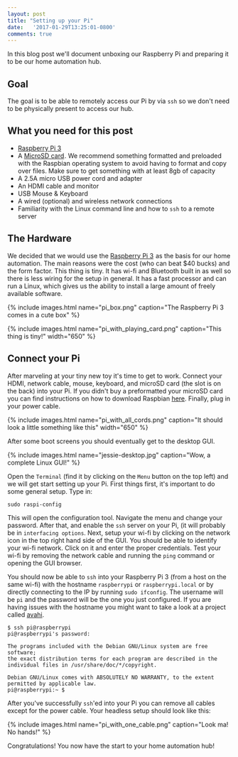 ```yaml
---
layout: post
title: "Setting up your Pi"
date:   '2017-01-29T13:25:01-0800'
comments: true
---
```

In this blog post we'll document unboxing our Raspberry Pi and preparing it to be our home automation hub.

## Goal
The goal is to be able to remotely access our Pi by via `ssh` so we don't need to be physically present to access our hub. 

## What you need for this post
* <a target="_blank" href="https://www.amazon.com/gp/product/B01CD5VC92/ref=as_li_tl?ie=UTF8&camp=1789&creative=9325&creativeASIN=B01CD5VC92&linkCode=as2&tag=scrappyhomeau-20&linkId=cc81c3d2f83cc28b6fefe22ad022b9b2">Raspberry Pi 3</a><img src="//ir-na.amazon-adsystem.com/e/ir?t=scrappyhomeau-20&l=am2&o=1&a=B01CD5VC92" width="1" height="1" border="0" alt="" style="border:none !important; margin:0px !important;" >
* A <a target="_blank" href="https://www.amazon.com/gp/product/B01H5ZNOYG/ref=as_li_tl?ie=UTF8&camp=1789&creative=9325&creativeASIN=B01H5ZNOYG&linkCode=as2&tag=scrappyhomeau-20&linkId=0eaad5846ec7ae095c59357a7c173d10">MicroSD card</a><img src="//ir-na.amazon-adsystem.com/e/ir?t=scrappyhomeau-20&l=am2&o=1&a=B01H5ZNOYG" width="1" height="1" border="0" alt="" style="border:none !important; margin:0px !important;" />.  We recommend something formatted and preloaded with the Raspbian operating system to avoid having to format and copy over files.  Make sure to get something with at least 8gb of capacity
* A 2.5A micro USB power cord and adapter
* An HDMI cable and monitor
* USB Mouse & Keyboard
* A wired (optional) and wireless network connections
* Familiarity with the Linux command line and how to `ssh` to a remote server

## The Hardware
We decided that we would use the <a target="_blank" href="https://www.amazon.com/gp/product/B01CD5VC92/ref=as_li_tl?ie=UTF8&camp=1789&creative=9325&creativeASIN=B01CD5VC92&linkCode=as2&tag=scrappyhomeau-20&linkId=cc81c3d2f83cc28b6fefe22ad022b9b2">Raspberry Pi 3</a><img src="//ir-na.amazon-adsystem.com/e/ir?t=scrappyhomeau-20&l=am2&o=1&a=B01CD5VC92" width="1" height="1" border="0" alt="" style="border:none !important; margin:0px !important;" > as the basis for our home automation.  The main reasons were the cost (who can beat $40 bucks) and the form factor.  This thing is tiny.  It has wi-fi and Bluetooth built in as well so there is less wiring for the setup in general.  It has a fast processor and can run a Linux, which gives us the ability to install a large amount of freely available software.

{% include images.html name="pi_box.png" caption="The Raspberry Pi 3 comes in a cute box"  %}


{% include images.html name="pi_with_playing_card.png" caption="This thing is tiny!" width="650" %}

## Connect your Pi
After marveling at your tiny new toy it's time to get to work.  Connect your HDMI, network cable, mouse, keyboard, and microSD card (the slot is on the back) into your Pi.  If you didn't buy a preformatted your microSD card you can find instructions on how to download Raspbian [here](https://www.raspberrypi.org/downloads/raspbian/). Finally, plug in your power cable.

{% include images.html name="pi_with_all_cords.png" caption="It should look a little something like this" width="650" %}

After some boot screens you should eventually get to the desktop GUI.

{% include images.html name="jessie-desktop.jpg" caption="Wow, a complete Linux GUI!" %}

Open the `Terminal` (find it by clicking on the `Menu` button on the top left) and we will get start setting up your Pi.  First things first, it's important to do some general setup.  Type in:

```shell
sudo raspi-config
```
This will open the configuration tool. Navigate the menu and change your password.  After that, and enable the `ssh` server on your Pi, (it will probably be in `interfacing options`.  Next, setup your wi-fi by clicking on the network icon in the top right hand side of the GUI.  You should be able to identify your wi-fi network.  Click on it and enter the proper credentials.  Test your wi-fi by removing the network cable and running the `ping` command or opening the GUI browser.  

You should now be able to `ssh` into your Raspberry Pi 3 (from a host on the same wi-fi) with the hostname `raspberrypi` or `raspberrypi.local` or by directly connecting to the IP by running `sudo ifconfig`.  The username will be `pi` and the password will be the one you just configured.  If you are having issues with the hostname you might want to take a look at a project called [avahi](http://avahi.org).


```
$ ssh pi@raspberrypi
pi@raspberrypi's password: 

The programs included with the Debian GNU/Linux system are free software;
the exact distribution terms for each program are described in the
individual files in /usr/share/doc/*/copyright.

Debian GNU/Linux comes with ABSOLUTELY NO WARRANTY, to the extent
permitted by applicable law.
pi@raspberrypi:~ $ 
```

After you've successfully `ssh`'ed into your Pi you can remove all cables except for the power cable.  Your headless setup should look like this:

{% include images.html name="pi_with_one_cable.png" caption="Look ma!  No hands!" %}

Congratulations!  You now have the start to your home automation hub!
